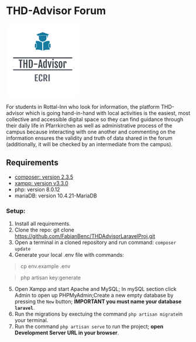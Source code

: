 # THD-Advisor Forum 
<img src="public/images/logo.png" alt="Image"/>

For students in Rottal-Inn who look for information, the platform THD-advisor which is going hand-in-hand with local activities is the easiest, most collective and accessible digital space so they can find guidance through their daily life in Pfarrkirchen as well as administrative process of the campus because interacting with one another and commenting on the information ensures the validity and truth of data shared in the forum (additionally, it will be checked by an intermediate from the campus).​
## Requirements
- [composer: version 2.3.5](https://getcomposer.org/download/)
- [xampp: version v3.3.0](https://www.apachefriends.org/download.html)
- php: version 8.0.12
- mariaDB: version 10.4.21-MariaDB
### Setup:
1. Install all requirements.
2. Clone the repo: git clone https://github.com/FabianBenc/THDAdvisorLaravelProj.git
3. Open a terminal in a cloned repository and run command: `composer update`
4. Generate your local .env file with commands: 
>cp env.example .env

>php artisan key:generate
5. Open Xampp and start Apache and MySQL; In mySQL section click Admin to open up PHPMyAdmin;Create a new empty database by pressing the `New` button; **IMPORTANT you must name your database `laravel`**.
6. Run the migrations by exectuing the command `php artisan migrate`in your terminal.
7. Run the command `php artisan serve` to run the project; **open Development Server URL in your browser**.
